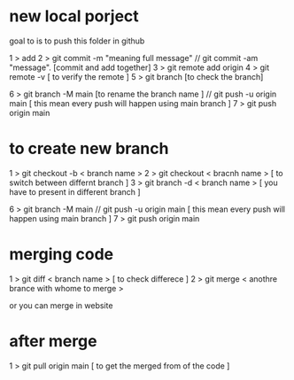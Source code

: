 # new local porject 

goal to is to push this folder in github  

1 > add <file name>
2 > git commit -m "meaning full message"   // git commit -am "message". [commit and add together]
3 > git remote add origin <link>
4 > git remote -v [ to verify the remote ]
5 > git branch [to check the branch]

6 > git branch -M main  [to rename the branch name ]  // git push -u origin main [ this mean every push will happen using main branch ] 
7 > git push origin main




# to create new branch

1 > git checkout -b < branch name >
2 > git checkout < bracnh name > [ to switch between differnt branch ]
3 > git branch -d < branch name > [ you have to present in different branch ]

6 > git branch -M main   // git push -u origin main [ this mean every push will happen using main branch ] 
7 > git push origin main


# merging code 

1 > git diff  < branch name > [ to check differece ]
2 > git merge < anothre brance with whome to merge >

or 
you can merge in website 


# after merge 
1 > git pull origin main   [ to get the merged from of the code ]


